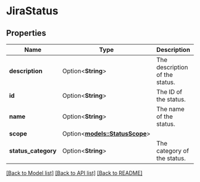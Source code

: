 # JiraStatus

## Properties

Name | Type | Description | Notes
------------ | ------------- | ------------- | -------------
**description** | Option<**String**> | The description of the status. | [optional]
**id** | Option<**String**> | The ID of the status. | [optional]
**name** | Option<**String**> | The name of the status. | [optional]
**scope** | Option<[**models::StatusScope**](StatusScope.md)> |  | [optional]
**status_category** | Option<**String**> | The category of the status. | [optional]

[[Back to Model list]](../README.md#documentation-for-models) [[Back to API list]](../README.md#documentation-for-api-endpoints) [[Back to README]](../README.md)


